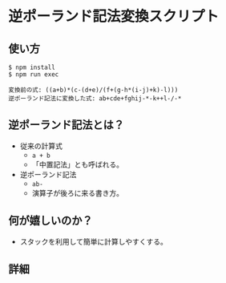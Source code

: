 # 逆ポーランド記法変換スクリプト

## 使い方
```shell script
$ npm install
$ npm run exec

変換前の式: ((a+b)*(c-(d+e)/(f+(g-h*(i-j)+k)-l)))
逆ポーランド記法に変換した式: ab+cde+fghij-*-k++l-/-*
```

## 逆ポーランド記法とは？
- 従来の計算式
    - `a + b`
    - 「中置記法」とも呼ばれる。
- 逆ポーランド記法
    - `ab-`
    - 演算子が後ろに来る書き方。

## 何が嬉しいのか？
- スタックを利用して簡単に計算しやすくする。

## 詳細
